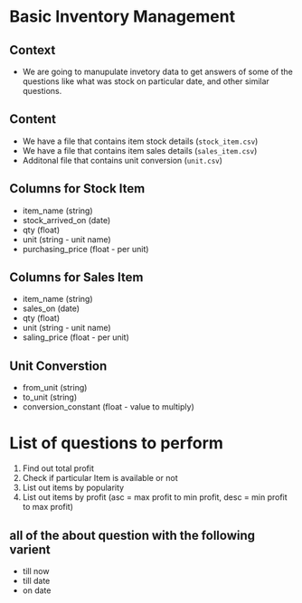 # Basic Inventory Management

## Context

- We are going to manupulate invetory data to get answers of some of the questions like what was stock on particular date,
and other similar questions.

## Content

- We have a file that contains item stock details (`stock_item.csv`)
- We have a file that contains item sales details (`sales_item.csv`)
- Additonal file that contains unit conversion (`unit.csv`)


## Columns for Stock Item

- item_name (string)
- stock_arrived_on (date)
- qty (float)
- unit (string - unit name)
- purchasing_price (float - per unit)


## Columns for Sales Item

- item_name (string)
- sales_on (date)
- qty (float)
- unit (string - unit name)
- saling_price (float - per unit)


## Unit Converstion

- from_unit (string)
- to_unit (string)
- conversion_constant (float - value to multiply)


# List of questions to perform

1. Find out total profit
2. Check if particular Item is available or not
3. List out items by popularity
4. List out items by profit (asc = max profit to min profit, desc = min profit to max profit)

## all of the about question with the following varient

- till now
- till date
- on date
